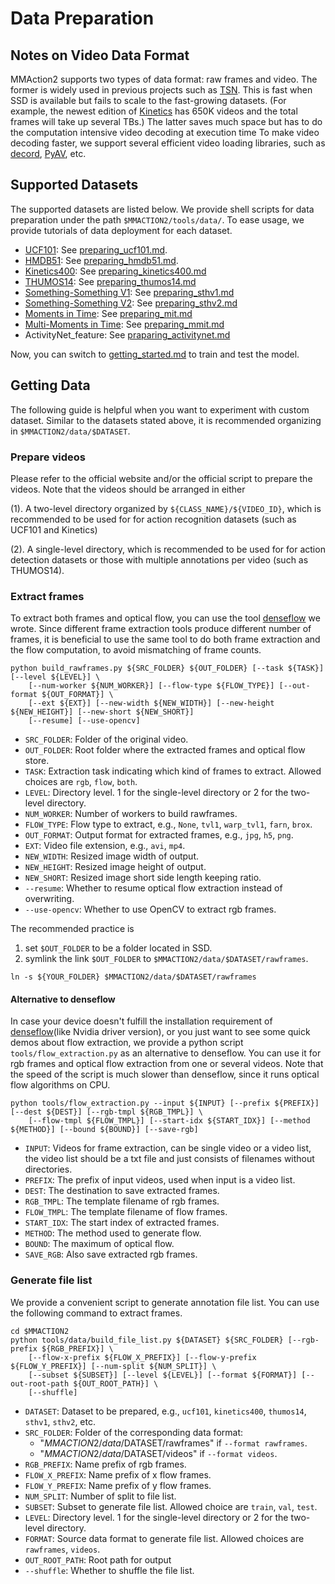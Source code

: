 # Data Preparation

## Notes on Video Data Format

MMAction2 supports two types of data format: raw frames and video. The former is widely used in previous projects such as [TSN](https://github.com/yjxiong/temporal-segment-networks).
This is fast when SSD is available but fails to scale to the fast-growing datasets.
(For example, the newest edition of [Kinetics](https://deepmind.com/research/open-source/open-source-datasets/kinetics/) has 650K  videos and the total frames will take up several TBs.)
The latter saves much space but has to do the computation intensive video decoding at execution time
To make video decoding faster, we support several efficient video loading libraries, such as [decord](https://github.com/zhreshold/decord), [PyAV](https://github.com/PyAV-Org/PyAV), etc.

## Supported Datasets

The supported datasets are listed below.
We provide shell scripts for data preparation under the path `$MMACTION2/tools/data/`.
To ease usage, we provide tutorials of data deployment for each dataset.

- [UCF101](https://www.crcv.ucf.edu/research/data-sets/ucf101/): See [preparing_ucf101.md](/tools/data/ucf101/preparing_ucf101.md).
- [HMDB51](https://serre-lab.clps.brown.edu/resource/hmdb-a-large-human-motion-database/): See [preparing_hmdb51.md](/tools/data/hmdb51/preparing_hmdb51.md).
- [Kinetics400](https://deepmind.com/research/open-source/kinetics): See [preparing_kinetics400.md](/tools/data/kinetics400/preparing_kinetics400.md)
- [THUMOS14](https://www.crcv.ucf.edu/THUMOS14/download.html): See [preparing_thumos14.md](/tools/data/thumos14/preparing_thumos14.md)
- [Something-Something V1](https://20bn.com/datasets/something-something/v1): See [preparing_sthv1.md](/tools/data/sthv1/preparing_sthv1.md)
- [Something-Something V2](https://20bn.com/datasets/something-something): See [preparing_sthv2.md](/tools/data/sthv2/preparing_sthv2.md)
- [Moments in Time](http://moments.csail.mit.edu/): See [preparing_mit.md](/tools/data/mit/preparing_mit.md)
- [Multi-Moments in Time](http://moments.csail.mit.edu/challenge_iccv_2019.html): See [preparing_mmit.md](/tools/data/mmit/preparing_mmit.md)
- ActivityNet_feature: See [praparing_activitynet.md](/tools/data/activitynet/preparing_activitynet.md)

Now, you can switch to [getting_started.md](getting_started.md) to train and test the model.

## Getting Data

The following guide is helpful when you want to experiment with custom dataset.
Similar to the datasets stated above, it is recommended organizing in `$MMACTION2/data/$DATASET`.

### Prepare videos

 Please refer to the official website and/or the official script to prepare the videos.
Note that the videos should be arranged in either

(1). A two-level directory organized by `${CLASS_NAME}/${VIDEO_ID}`, which is recommended to be used for for action recognition datasets (such as UCF101 and Kinetics)

(2). A single-level directory, which is recommended to be used for for action detection datasets or those with multiple annotations per video (such as THUMOS14).

### Extract frames

To extract both frames and optical flow, you can use the tool [denseflow](https://github.com/open-mmlab/denseflow) we wrote.
Since different frame extraction tools produce different number of frames,
it is beneficial to use the same tool to do both frame extraction and the flow computation, to avoid mismatching of frame counts.

```shell
python build_rawframes.py ${SRC_FOLDER} ${OUT_FOLDER} [--task ${TASK}] [--level ${LEVEL}] \
    [--num-worker ${NUM_WORKER}] [--flow-type ${FLOW_TYPE}] [--out-format ${OUT_FORMAT}] \
    [--ext ${EXT}] [--new-width ${NEW_WIDTH}] [--new-height ${NEW_HEIGHT}] [--new-short ${NEW_SHORT}]
    [--resume] [--use-opencv]
```

- `SRC_FOLDER`: Folder of the original video.
- `OUT_FOLDER`: Root folder where the extracted frames and optical flow store.
- `TASK`: Extraction task indicating which kind of frames to extract. Allowed choices are `rgb`, `flow`, `both`.
- `LEVEL`: Directory level. 1 for the single-level directory or 2 for the two-level directory.
- `NUM_WORKER`: Number of workers to build rawframes.
- `FLOW_TYPE`: Flow type to extract, e.g., `None`, `tvl1`, `warp_tvl1`, `farn`, `brox`.
- `OUT_FORMAT`: Output format for extracted frames, e.g., `jpg`, `h5`, `png`.
- `EXT`: Video file extension, e.g., `avi`, `mp4`.
- `NEW_WIDTH`: Resized image width of output.
- `NEW_HEIGHT`: Resized image height of output.
- `NEW_SHORT`: Resized image short side length keeping ratio.
- `--resume`: Whether to resume optical flow extraction instead of overwriting.
- `--use-opencv`: Whether to use OpenCV to extract rgb frames.

The recommended practice is

1. set `$OUT_FOLDER` to be a folder located in SSD.
2. symlink the link `$OUT_FOLDER` to `$MMACTION2/data/$DATASET/rawframes`.

```shell
ln -s ${YOUR_FOLDER} $MMACTION2/data/$DATASET/rawframes
```

#### Alternative to denseflow

In case your device doesn't fulfill the installation requirement of [denseflow](https://github.com/open-mmlab/denseflow)(like Nvidia driver version), or you just want to see some quick demos about flow extraction, we provide a python script `tools/flow_extraction.py` as an alternative to denseflow. You can use it for rgb frames and optical flow extraction from one or several videos. Note that the speed of the script is much slower than denseflow, since it runs optical flow algorithms on CPU.

```shell
python tools/flow_extraction.py --input ${INPUT} [--prefix ${PREFIX}] [--dest ${DEST}] [--rgb-tmpl ${RGB_TMPL}] \
    [--flow-tmpl ${FLOW_TMPL}] [--start-idx ${START_IDX}] [--method ${METHOD}] [--bound ${BOUND}] [--save-rgb]
```

- `INPUT`:  Videos for frame extraction, can be single video or a video list, the video list should be a txt file and just consists of filenames without directories.
- `PREFIX`: The prefix of input videos, used when input is a video list.
- `DEST`: The destination to save extracted frames.
- `RGB_TMPL`: The template filename of rgb frames.
- `FLOW_TMPL`: The template filename of flow frames.
- `START_IDX`: The start index of extracted frames.
- `METHOD`: The method used to generate flow.
- `BOUND`: The maximum of optical flow.
- `SAVE_RGB`: Also save extracted rgb frames.

### Generate file list

We provide a convenient script to generate annotation file list. You can use the following command to extract frames.

```shell
cd $MMACTION2
python tools/data/build_file_list.py ${DATASET} ${SRC_FOLDER} [--rgb-prefix ${RGB_PREFIX}] \
    [--flow-x-prefix ${FLOW_X_PREFIX}] [--flow-y-prefix ${FLOW_Y_PREFIX}] [--num-split ${NUM_SPLIT}] \
    [--subset ${SUBSET}] [--level ${LEVEL}] [--format ${FORMAT}] [--out-root-path ${OUT_ROOT_PATH}] \
    [--shuffle]
```

- `DATASET`: Dataset to be prepared, e.g., `ucf101`, `kinetics400`, `thumos14`, `sthv1`, `sthv2`, etc.
- `SRC_FOLDER`: Folder of the corresponding data format:
  - "$MMACTION2/data/$DATASET/rawframes" if `--format rawframes`.
  - "$MMACTION2/data/$DATASET/videos" if `--format videos`.
- `RGB_PREFIX`: Name prefix of rgb frames.
- `FLOW_X_PREFIX`: Name prefix of x flow frames.
- `FLOW_Y_PREFIX`: Name prefix of y flow frames.
- `NUM_SPLIT`: Number of split to file list.
- `SUBSET`: Subset to generate file list. Allowed choice are `train`, `val`, `test`.
- `LEVEL`: Directory level. 1 for the single-level directory or 2 for the two-level directory.
- `FORMAT`: Source data format to generate file list. Allowed choices are `rawframes`, `videos`.
- `OUT_ROOT_PATH`: Root path for output
- `--shuffle`: Whether to shuffle the file list.
